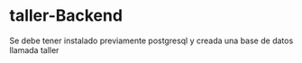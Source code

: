 # taller-Backend

Se debe tener instalado previamente postgresql y creada una base de datos llamada taller
